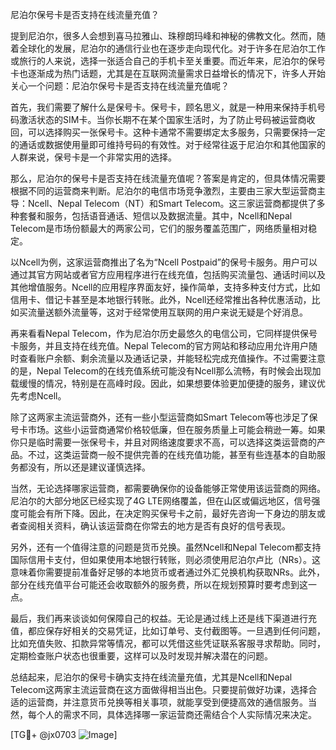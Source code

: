 尼泊尔保号卡是否支持在线流量充值？

提到尼泊尔，很多人会想到喜马拉雅山、珠穆朗玛峰和神秘的佛教文化。然而，随着全球化的发展，尼泊尔的通信行业也在逐步走向现代化。对于许多在尼泊尔工作或旅行的人来说，选择一张适合自己的手机卡至关重要。而近年来，尼泊尔的保号卡也逐渐成为热门话题，尤其是在互联网流量需求日益增长的情况下，许多人开始关心一个问题：尼泊尔保号卡是否支持在线流量充值呢？

首先，我们需要了解什么是保号卡。保号卡，顾名思义，就是一种用来保持手机号码激活状态的SIM卡。当你长期不在某个国家生活时，为了防止号码被运营商收回，可以选择购买一张保号卡。这种卡通常不需要绑定太多服务，只需要保持一定的通话或数据使用量即可维持号码的有效性。对于经常往返于尼泊尔和其他国家的人群来说，保号卡是一个非常实用的选择。

那么，尼泊尔的保号卡是否支持在线流量充值呢？答案是肯定的，但具体情况需要根据不同的运营商来判断。尼泊尔的电信市场竞争激烈，主要由三家大型运营商主导：Ncell、Nepal Telecom（NT）和Smart Telecom。这三家运营商都提供了多种套餐和服务，包括语音通话、短信以及数据流量。其中，Ncell和Nepal Telecom是市场份额最大的两家公司，它们的服务覆盖范围广，网络质量相对稳定。

以Ncell为例，这家运营商推出了名为“Ncell Postpaid”的保号卡服务。用户可以通过其官方网站或者官方应用程序进行在线充值，包括购买流量包、通话时间以及其他增值服务。Ncell的应用程序界面友好，操作简单，支持多种支付方式，比如信用卡、借记卡甚至是本地银行转账。此外，Ncell还经常推出各种优惠活动，比如买流量送额外流量等，这对于经常使用互联网的用户来说无疑是个好消息。

再来看看Nepal Telecom，作为尼泊尔历史最悠久的电信公司，它同样提供保号卡服务，并且支持在线充值。Nepal Telecom的官方网站和移动应用允许用户随时查看账户余额、剩余流量以及通话记录，并能轻松完成充值操作。不过需要注意的是，Nepal Telecom的在线充值系统可能没有Ncell那么流畅，有时候会出现加载缓慢的情况，特别是在高峰时段。因此，如果想要体验更加便捷的服务，建议优先考虑Ncell。

除了这两家主流运营商外，还有一些小型运营商如Smart Telecom等也涉足了保号卡市场。这些小运营商通常价格较低廉，但在服务质量上可能会稍逊一筹。如果你只是临时需要一张保号卡，并且对网络速度要求不高，可以选择这类运营商的产品。不过，这类运营商一般不提供完善的在线充值功能，甚至有些连基本的自助服务都没有，所以还是建议谨慎选择。

当然，无论选择哪家运营商，都需要确保你的设备能够正常使用该运营商的网络。尼泊尔的大部分地区已经实现了4G LTE网络覆盖，但在山区或偏远地区，信号强度可能会有所下降。因此，在决定购买保号卡之前，最好先咨询一下身边的朋友或者查阅相关资料，确认该运营商在你常去的地方是否有良好的信号表现。

另外，还有一个值得注意的问题是货币兑换。虽然Ncell和Nepal Telecom都支持国际信用卡支付，但如果使用本地银行转账，则必须使用尼泊尔卢比（NRs）。这意味着你需要提前准备好足够的本地货币或者通过外汇兑换机构获取NRs。此外，部分在线充值平台可能还会收取额外的服务费，所以在规划预算时要考虑到这一点。

最后，我们再来谈谈如何保障自己的权益。无论是通过线上还是线下渠道进行充值，都应保存好相关的交易凭证，比如订单号、支付截图等。一旦遇到任何问题，比如充值失败、扣款异常等情况，都可以凭借这些凭证联系客服寻求帮助。同时，定期检查账户状态也很重要，这样可以及时发现并解决潜在的问题。

总结起来，尼泊尔的保号卡确实支持在线流量充值，尤其是Ncell和Nepal Telecom这两家主流运营商在这方面做得相当出色。只要提前做好功课，选择合适的运营商，并注意货币兑换等相关事项，就能享受到便捷高效的通信服务。当然，每个人的需求不同，具体选择哪一家运营商还需结合个人实际情况来决定。

[TG💪+ @jx0703 ![Image](https://github.com/user-attachments/assets/dbca1d08-cadb-493c-b0ec-ad6f7a83f270)]